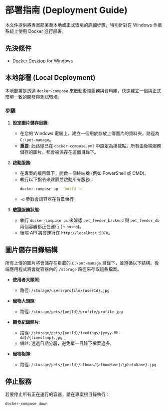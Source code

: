 # 部署指南 (Deployment Guide)

本文件提供將專案部署至本地或正式環境的詳細步驟，特別針對在 Windows 作業系統上使用 Docker 進行部署。

## 先決條件

- [Docker Desktop](https://www.docker.com/products/docker-desktop/) for Windows

## 本地部署 (Local Deployment)

本地部署是透過 `docker-compose` 來啟動後端服務與資料庫，快速建立一個與正式環境一致的開發與測試環境。

### 步驟

1.  **設定圖片儲存目錄**:
    *   在您的 Windows 電腦上，建立一個用於存放上傳圖片的資料夾，路徑為 `C:\pet-manage`。
    *   **重要**: 此路徑已在 `docker-compose.yml` 中設定為掛載點。所有由後端服務儲存的圖片，都會被保存在這個目錄下。

2.  **啟動服務**:
    *   在專案的根目錄下，開啟一個終端機 (例如 PowerShell 或 CMD)。
    *   執行以下指令來建置並啟動所有服務：
        ```bash
        docker-compose up --build -d
        ```
    *   `-d` 參數會讓容器在背景執行。

3.  **驗證服務狀態**:
    *   執行 `docker-compose ps` 來確認 `pet_feeder_backend` 與 `pet_feeder_db` 兩個容器都正在運行 (`running`)。
    *   後端 API 將會運行在 `http://localhost:5070`。

## 圖片儲存目錄結構

所有上傳的圖片將會儲存在掛載的 `C:\pet-manage` 目錄下，並遵循以下結構。後端應用程式將會從容器內的 `/storage` 路徑來存取這些檔案。

-   **使用者大頭照**:
    -   路徑: `/storage/users/profile/{userId}.jpg`

-   **寵物大頭照**:
    -   路徑: `/storage/pets/{petId}/profile/profile.jpg`

-   **餵食紀錄照片**:
    -   路徑: `/storage/pets/{petId}/feedings/{yyyy-MM-dd}/{timestamp}.jpg`
    -   備註: 透過日期分層，避免單一目錄下檔案過多。

-   **寵物相簿**:
    -   路徑: `/storage/pets/{petId}/albums/{albumName}/{photoName}.jpg`

## 停止服務

若要停止所有正在運行的容器，請在專案根目錄執行：
```bash
docker-compose down
```